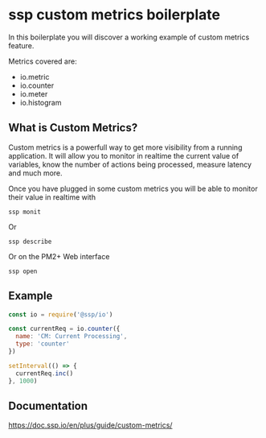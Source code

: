 
# ssp custom metrics boilerplate

In this boilerplate you will discover a working example of custom metrics feature.

Metrics covered are:
- io.metric
- io.counter
- io.meter
- io.histogram

## What is Custom Metrics?

Custom metrics is a powerfull way to get more visibility from a running application. It will allow you to monitor in realtime the current value of variables, know the number of actions being processed, measure latency and much more.

Once you have plugged in some custom metrics you will be able to monitor their value in realtime with

`ssp monit`

Or

`ssp describe`

Or on the PM2+ Web interface

`ssp open`

## Example

```javascript
const io = require('@ssp/io')

const currentReq = io.counter({
  name: 'CM: Current Processing',
  type: 'counter'
})

setInterval(() => {
  currentReq.inc()
}, 1000)
```

## Documentation

https://doc.ssp.io/en/plus/guide/custom-metrics/
